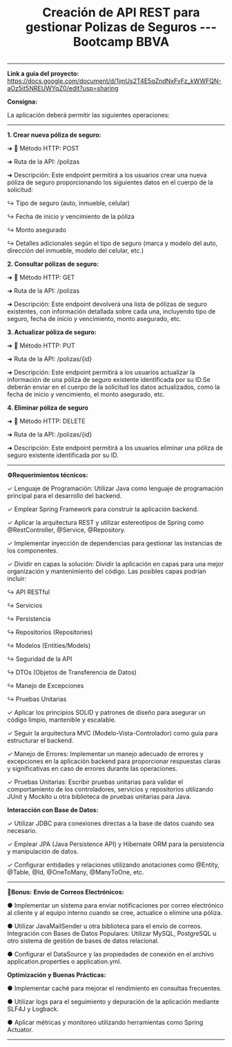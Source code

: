 <div id="user-content-toc">
  <ul align="center">
    <summary><h1 style="display: inline-block">Creación de API REST para gestionar Polizas de Seguros --- Bootcamp BBVA</h1></summary>
  </ul>
</div>

----

**Link a guia del proyecto:** https://docs.google.com/document/d/1jmUs2T4E5qZndNxFvFz_kWWFQN-aOz5it5NREUWYqZ0/edit?usp=sharing 

**Consigna:** 

La aplicación deberá permitir las siguientes operaciones:

----

**1. Crear nueva póliza de seguro:**

  ➜ 📍 Método HTTP: POST

  ➜ Ruta de la API: /polizas

  ➜ Descripción: Este endpoint permitirá a los usuarios crear una nueva póliza de seguro proporcionando los siguientes datos en el cuerpo de la solicitud:
    
  ↪ Tipo de seguro (auto, inmueble, celular)
    
  ↪ Fecha de inicio y vencimiento de la póliza

  ↪ Monto asegurado

  ↪ Detalles adicionales según el tipo de seguro (marca y modelo del auto, dirección del inmueble, modelo del celular, etc.)

**2. Consultar pólizas de seguro:**

  ➜ 📍 Método HTTP: GET

  ➜ Ruta de la API: /polizas

  ➜ Descripción: Este endpoint devolverá una lista de pólizas de seguro existentes, con información detallada sobre cada una, incluyendo tipo de seguro, fecha de inicio y vencimiento, monto asegurado, etc.

**3. Actualizar póliza de seguro:**

  ➜ 📍 Método HTTP: PUT
  
  ➜ Ruta de la API: /polizas/{id}
  
  ➜ Descripción: Este endpoint permitirá a los usuarios actualizar la información de una póliza de seguro existente identificada por su ID.Se deberán enviar en el cuerpo de la solicitud los datos actualizados,
  como la fecha de inicio y vencimiento, el monto asegurado, etc.

**4. Eliminar póliza de seguro**

  ➜ 📍 Método HTTP: DELETE
  
  ➜ Ruta de la API: /polizas/{id}

  ➜ Descripción: Este endpoint permitirá a los usuarios eliminar una póliza de seguro existente identificada por su ID.
 
  ----
**⚙️Requerimientos técnicos:**
  
  ✓ Lenguaje de Programación: Utilizar Java como lenguaje de programación principal para el desarrollo del backend.
  
  ✓ Emplear Spring Framework para construir la aplicación backend.

  ✓ Aplicar la arquitectura REST y utilizar estereotipos de Spring como @RestController, @Service, @Repository.

  ✓ Implementar inyección de dependencias para gestionar las instancias de los componentes.

  ✓ Dividir en capas la solución: Dividir la aplicación en capas para una mejor organización y mantenimiento del código. Las posibles capas podrían
  incluir:
  
  ↪ API RESTful
  
  ↪ Servicios

  ↪ Persistencia
  
  ↪ Repositorios (Repositories)

  ↪ Modelos (Entities/Models)

  ↪ Seguridad de la API

  ↪ DTOs (Objetos de Transferencia de Datos)
  
  ↪ Manejo de Excepciones
  
  ↪ Pruebas Unitarias
  
  ✓ Aplicar los principios SOLID y patrones de diseño para asegurar un código limpio, mantenible y escalable.
  
  ✓ Seguir la arquitectura MVC (Modelo-Vista-Controlador) como guía para estructurar el backend.

  ✓ Manejo de Errores: Implementar un manejo adecuado de errores y excepciones en la aplicación backend para proporcionar respuestas claras y significativas en caso de errores durante las operaciones.

  ✓ Pruebas Unitarias: Escribir pruebas unitarias para validar el comportamiento de los controladores, servicios y repositorios utilizando JUnit y Mockito u otra biblioteca de pruebas unitarias para Java.

**Interacción con Base de Datos:**
  
  ✓ Utilizar JDBC para conexiones directas a la base de datos cuando sea necesario.
  
  ✓ Emplear JPA (Java Persistence API) y Hibernate ORM para la persistencia y manipulación de datos.
  
  ✓ Configurar entidades y relaciones utilizando anotaciones como @Entity, @Table, @Id, @OneToMany, @ManyToOne, etc.

----

**🎁Bonus:**
**Envío de Correos Electrónicos:**
  
  ● Implementar un sistema para enviar notificaciones por correo electrónico al cliente y al equipo interno cuando se cree, actualice o elimine una póliza.

  ● Utilizar JavaMailSender u otra biblioteca para el envío de correos. Integración con Bases de Datos Populares: Utilizar MySQL, PostgreSQL u otro sistema de gestión de bases de datos relacional.

  ● Configurar el DataSource y las propiedades de conexión en el archivo application.properties o application.yml.

**Optimización y Buenas Prácticas:**
  
  ● Implementar caché para mejorar el rendimiento en consultas frecuentes.
  
  ● Utilizar logs para el seguimiento y depuración de la aplicación mediante SLF4J y Logback.
  
  ● Aplicar métricas y monitoreo utilizando herramientas como Spring Actuator.
  
  ----
